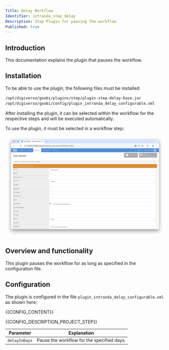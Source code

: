 ```yaml
---
Title: Delay Workflow
Identifier: intranda_step_delay
Description: Step Plugin for pausing the workflow
Published: true
---
```


## Introduction
This documentation explains the plugin that pauses the workflow.

## Installation
To be able to use the plugin, the following files must be installed:

```bash
/opt/digiverso/goobi/plugins/step/plugin-step-delay-base.jar
/opt/digiverso/goobi/config/plugin_intranda_delay_configurable.xml
```

After installing the plugin, it can be selected within the workflow for the respective steps and will be executed automatically.

To use the plugin, it must be selected in a workflow step:

![Configuration of the workflow step for using the plugin](screen1_en.png)


## Overview and functionality
This plugin pauses the workflow for as long as specified in the configuration file.


## Configuration
The plugin is configured in the file `plugin_intranda_delay_configurable.xml` as shown here:

{{CONFIG_CONTENT}}

{{CONFIG_DESCRIPTION_PROJECT_STEP}}

Parameter               | Explanation
------------------------|------------------------------------
`delayInDays`           | Pause the workflow for the specified days. |
